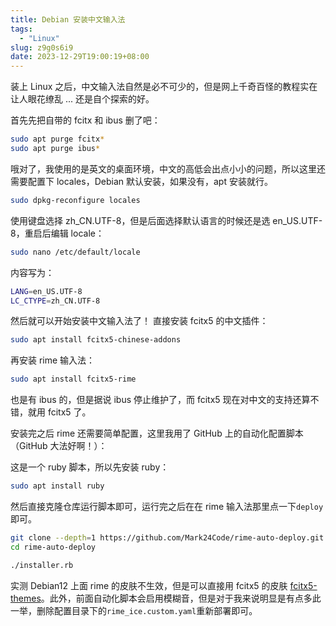 ```yaml
---
title: Debian 安装中文输入法
tags:
  - "Linux"
slug: z9g0s6i9
date: 2023-12-29T19:00:19+08:00
---
```


装上 Linux 之后，中文输入法自然是必不可少的，但是网上千奇百怪的教程实在让人眼花缭乱 ... 还是自个探索的好。

<!--more-->

首先先把自带的 fcitx 和 ibus 删了吧：

```bash
sudo apt purge fcitx*
sudo apt purge ibus*
```

哦对了，我使用的是英文的桌面环境，中文的高低会出点小小的问题，所以这里还需要配置下 locales，Debian 默认安装，如果没有，apt 安装就行。

```bash
sudo dpkg-reconfigure locales
```

使用键盘选择 zh_CN.UTF-8，但是后面选择默认语言的时候还是选 en_US.UTF-8，重启后编辑 locale：

```bash
sudo nano /etc/default/locale
```

内容写为：

```bash
LANG=en_US.UTF-8
LC_CTYPE=zh_CN.UTF-8
```

然后就可以开始安装中文输入法了！ 直接安装 fcitx5 的中文插件：

```bash
sudo apt install fcitx5-chinese-addons
```

再安装 rime 输入法：

```bash
sudo apt install fcitx5-rime
```

也是有 ibus 的，但是据说 ibus 停止维护了，而 fcitx5 现在对中文的支持还算不错，就用 fcitx5 了。

安装完之后 rime 还需要简单配置，这里我用了 GitHub 上的自动化配置脚本（GitHub 大法好啊！）：

这是一个 ruby 脚本，所以先安装 ruby：

```bash
sudo apt install ruby
```

然后直接克隆仓库运行脚本即可，运行完之后在在 rime 输入法那里点一下`deploy`即可。

```bash
git clone --depth=1 https://github.com/Mark24Code/rime-auto-deploy.git --branch latest
cd rime-auto-deploy

./installer.rb
```

实测 Debian12 上面 rime 的皮肤不生效，但是可以直接用 fcitx5 的皮肤 [fcitx5-themes](https://github.com/thep0y/fcitx5-themes)。此外，前面自动化脚本会启用模糊音，但是对于我来说明显是有点多此一举，删除配置目录下的`rime_ice.custom.yaml`重新部署即可。

